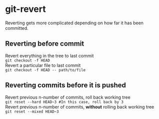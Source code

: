 # git-revert

Reverting gets more complicated depending on how far it has been
committed.

## Reverting before commit

Revert everything in the tree to last commit  
`git checkout -f HEAD`  
Revert a particular file to last commit  
`git checkout -f HEAD -- path/to/file`

## Reverting commits before it is pushed

Revert previous n-number of commits, roll back working tree  
`git reset --hard HEAD~3 #In this case, roll back by 3`  
Revert previous n-number of commits, **without** rolling back working
tree  
`git reset --mixed HEAD~3`

